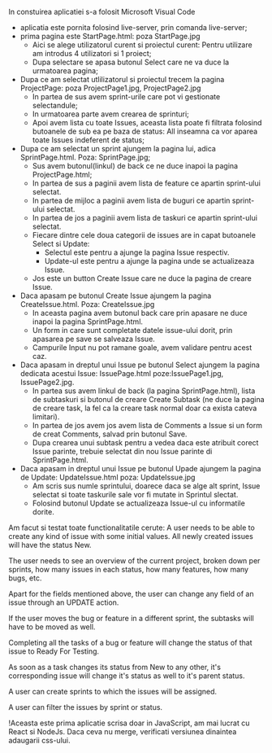 ﻿
 In constuirea aplicatiei s-a folosit Microsoft Visual Code
- aplicatia este pornita folosind live-server, prin comanda live-server;
- prima pagina este StartPage.html: poza StartPage.jpg
	- Aici se alege utilizatorul curent si proiectul curent: Pentru utilizare am introdus 4 utilizatori si 1 proiect;
	- Dupa selectare se apasa butonul Select care ne va duce la urmatoarea pagina;
- Dupa ce am selectat utlilizatorul si proiectul trecem la pagina ProjectPage: poza ProjectPage1.jpg, ProjectPage2.jpg
	- In partea de sus avem sprint-urile care pot vi gestionate selectandule;
	- In urmatoarea parte avem crearea de sprinturi;
	- Apoi avem lista cu toate Issues, aceasta lista poate fi filtrata folosind butoanele de sub ea pe baza de status: 
All inseamna ca vor aparea toate Issues indeferent de status;
- Dupa ce am selectat un sprint ajungem la pagina lui, adica SprintPage.html. Poza: SprintPage.jpg;
	- Sus avem butonul(linkul) de back ce ne duce inapoi la pagina ProjectPage.html;
	- In partea de sus a paginii avem lista de feature ce apartin sprint-ului selectat. 
	- In partea de mijloc a paginii avem lista de buguri ce apartin sprint-ului selectat.
	- In partea de jos a paginii avem lista de taskuri ce apartin sprint-ului selectat.
	- Fiecare dintre cele doua categorii de issues are in capat butoanele Select si Update:
		- Selectul este pentru a ajunge la pagina Issue respectiv.
		- Update-ul este pentru a ajunge la pagina unde se actualizeaza Issue.
	- Jos este un button Create Issue care ne duce la pagina de creare Issue.
- Daca apasam pe butonul Create Issue ajungem la pagina CreateIssue.html. Poza: CreateIssue.jpg
	- In aceasta pagina avem butonul back care prin apasare ne duce inapoi la pagina SprintPage.html.
	- Un form in care sunt completate datele issue-ului dorit, prin apasarea pe save se salveaza Issue.
	- Campurile Input nu pot ramane goale, avem validare pentru acest caz.
- Daca apasam in dreptul unui Issue pe butonul Select ajungem la pagina dedicata acestui Issue: IssuePage.html poze:IssuePage1.jpg, IssuePage2.jpg.
	- In partea sus avem linkul de back (la pagina SprintPage.html), lista de subtaskuri si butonul de creare Create Subtask (ne duce la pagina de creare task, 
la fel ca la creare task normal doar ca exista cateva limitari).
	- In partea de jos avem jos avem lista de Comments a Issue si un form de creat Comments, salvad prin butonul Save.
	- Dupa crearea unui subtask pentru a vedea daca este atribuit corect Issue parinte, trebuie selectat din nou Issue parinte di SprintPage.html.
- Daca apasam in dreptul unui Issue pe butonul Upade ajungem la pagina de Update: UpdateIssue.html poza: UpdateIssue.jpg
	- Am scris sus numle sprintului, doarece daca se alge alt sprint, Issue selectat si toate taskurile sale vor fi mutate in Sprintul slectat.
	- Folosind butonul Update se actualizeaza Issue-ul cu informatile dorite.

Am facut si testat toate functionalitatile cerute:
A user needs to be able to create any kind of issue with some initial values. All newly created issues will have the status New.

The user needs to see an overview of the current project, broken down per sprints, how many issues in each status, how many features, how many bugs, etc.

Apart for the fields mentioned above, the user can change any field of an issue through an UPDATE action.

If the user moves the bug or feature in a different sprint, the subtasks will have to be moved as well.

Completing all the tasks of a bug or feature will change the status of that issue to Ready For Testing.

As soon as a task changes its status from New to any other, it's corresponding issue will change it's status as well to it's parent status.

A user can create sprints to which the issues will be assigned.

A user can filter the issues by sprint or status.

!Aceasta este prima aplicatie scrisa doar in JavaScript, am mai lucrat cu React si NodeJs.
Daca ceva nu merge, verificati versiunea dinaintea adaugarii css-ului.
